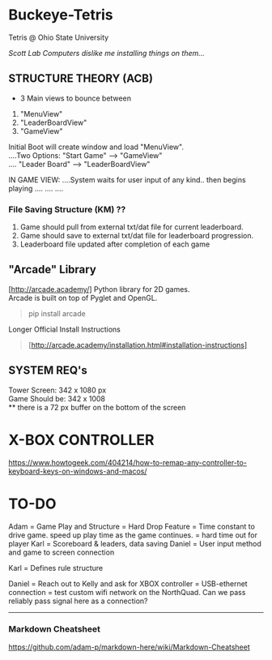 # Buckeye-Tetris
Tetris @ Ohio State University

*Scott Lab Computers dislike me installing things on them...*

## STRUCTURE THEORY (ACB)

- 3 Main views to bounce between  
1. "MenuView"  
2. "LeaderBoardView"  
3. "GameView"  

Initial Boot will create window and load "MenuView".  
....Two Options: "Start Game"    --> "GameView"  
....             "Leader Board"  --> "LeaderBoardView"  

IN GAME VIEW:
....System waits for user input of any kind.. then begins playing
....
....
....

### File Saving Structure (KM) ??  
1. Game should pull from external txt/dat file for current leaderboard.  
2. Game should save to external txt/dat file for leaderboard progression.  
3. Leaderboard file updated after completion of each game  




## "Arcade" Library
[http://arcade.academy/]
Python library for 2D games.  
Arcade is built on top of Pyglet and OpenGL.  

> pip install arcade

Longer Official Install Instructions
> [http://arcade.academy/installation.html#installation-instructions]



## SYSTEM REQ's

Tower Screen:     342 x 1080 px  
Game Should be:   342 x 1008  
** there is a 72 px buffer on the bottom of the screen  


# X-BOX CONTROLLER

https://www.howtogeek.com/404214/how-to-remap-any-controller-to-keyboard-keys-on-windows-and-macos/




# TO-DO
Adam = Game Play and Structure
     = Hard Drop Feature
     = Time constant to drive game. speed up play time as the game continues.
     = hard time out for player
Karl = Scoreboard & leaders, data saving
Daniel = User input method and game to screen connection

Karl = Defines rule structure

Daniel = Reach out to Kelly and ask for XBOX controller
       = USB-ethernet connection
       = test custom wifi network on the NorthQuad. Can we pass reliably pass signal here as a connection?
       
-----------------------------------------------  
### Markdown Cheatsheet
https://github.com/adam-p/markdown-here/wiki/Markdown-Cheatsheet
